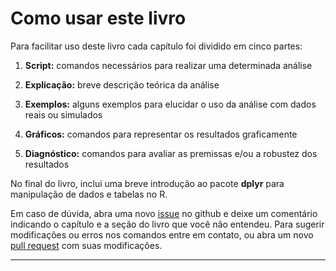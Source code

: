 
# Como usar este livro

Para facilitar uso deste livro cada capítulo foi dividido em cinco partes:  

1. __Script:__ comandos necessários para realizar uma determinada análise  

2. __Explicação:__ breve descrição teórica da análise  

3. __Exemplos:__ alguns exemplos para elucidar o uso da análise com dados reais ou simulados

4. __Gráficos:__ comandos para representar os resultados graficamente  

5. __Diagnóstico:__ comandos para avaliar as premissas e/ou a robustez dos resultados  

No final do livro, inclui uma breve introdução ao pacote __dplyr__ para manipulação de dados e tabelas no R.

Em caso de dúvida, abra uma novo [issue](https://github.com/paternogbc/Rguia/issues) no github e deixe um comentário indicando o capítulo e a seção do livro que você não entendeu. Para sugerir modificações ou erros nos comandos entre em contato, ou abra um novo [pull request](https://github.com/paternogbc/Rguia/pulls) com suas modificações.

***



